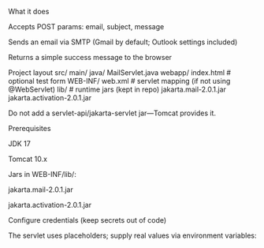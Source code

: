 What it does

Accepts POST params: email, subject, message

Sends an email via SMTP (Gmail by default; Outlook settings included)

Returns a simple success message to the browser

Project layout
src/
  main/
    java/
      MailServlet.java
    webapp/
      index.html                # optional test form
      WEB-INF/
        web.xml                 # servlet mapping (if not using @WebServlet)
        lib/                    # runtime jars (kept in repo)
          jakarta.mail-2.0.1.jar
          jakarta.activation-2.0.1.jar


Do not add a servlet-api/jakarta-servlet jar—Tomcat provides it.

Prerequisites

JDK 17

Tomcat 10.x

Jars in WEB-INF/lib/:

jakarta.mail-2.0.1.jar

jakarta.activation-2.0.1.jar

Configure credentials (keep secrets out of code)

The servlet uses placeholders; supply real values via environment variables:
